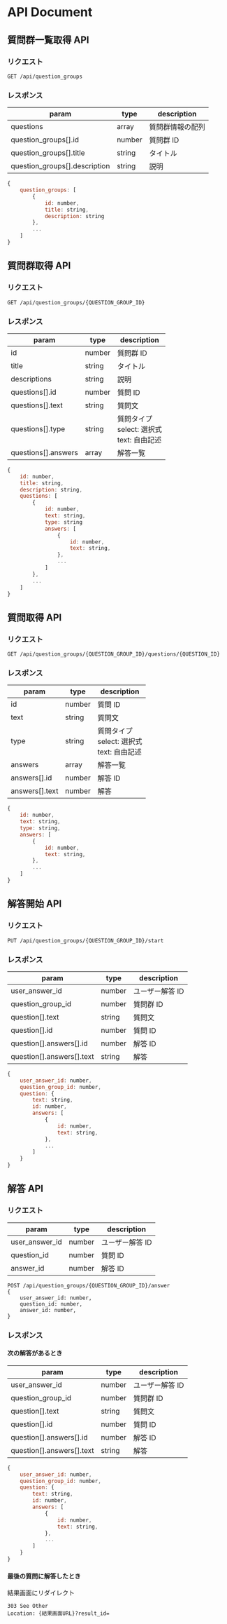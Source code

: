# API Document

## 質問群一覧取得 API

### リクエスト

```
GET /api/question_groups
```

### レスポンス

| param                         | type   | description      |
| ----------------------------- | ------ | ---------------- |
| questions                     | array  | 質問群情報の配列 |
| question_groups[].id          | number | 質問群 ID        |
| question_groups[].title       | string | タイトル         |
| question_groups[].description | string | 説明             |

```javascript
{
    question_groups: [
        {
            id: number,
            title: string,
            description: string
        },
        ...
    ]
}
```

## 質問群取得 API

### リクエスト

```
GET /api/question_groups/{QUESTION_GROUP_ID}
```

### レスポンス

| param               | type   | description                                    |
| ------------------- | ------ | ---------------------------------------------- |
| id                  | number | 質問群 ID                                      |
| title               | string | タイトル                                       |
| descriptions        | string | 説明                                           |
| questions[].id      | number | 質問 ID                                        |
| questions[].text    | string | 質問文                                         |
| questions[].type    | string | 質問タイプ<br>select: 選択式<br>text: 自由記述 |
| questions[].answers | array  | 解答一覧                                       |

```javascript
{
    id: number,
    title: string,
    description: string,
    questions: [
        {
            id: number,
            text: string,
            type: string
            answers: [
                {
                    id: number,
                    text: string,
                },
                ...
            ]
        },
        ...
    ]
}
```

## 質問取得 API

### リクエスト

```
GET /api/question_groups/{QUESTION_GROUP_ID}/questions/{QUESTION_ID}
```

### レスポンス

| param          | type   | description                                    |
| -------------- | ------ | ---------------------------------------------- |
| id             | number | 質問 ID                                        |
| text           | string | 質問文                                         |
| type           | string | 質問タイプ<br>select: 選択式<br>text: 自由記述 |
| answers        | array  | 解答一覧                                       |
| answers[].id   | number | 解答 ID                                        |
| answers[].text | number | 解答                                           |

```javascript
{
    id: number,
    text: string,
    type: string,
    answers: [
        {
            id: number,
            text: string,
        },
        ...
    ]
}
```

## 解答開始 API

### リクエスト

```
PUT /api/question_groups/{QUESTION_GROUP_ID}/start
```

### レスポンス

| param                     | type   | description     |
| ------------------------- | ------ | --------------- |
| user_answer_id            | number | ユーザー解答 ID |
| question_group_id         | number | 質問群 ID       |
| question[].text           | string | 質問文          |
| question[].id             | number | 質問 ID         |
| question[].answers[].id   | number | 解答 ID         |
| question[].answers[].text | string | 解答            |

```javascript
{
    user_answer_id: number,
    question_group_id: number,
    question: {
        text: string,
        id: number,
        answers: [
            {
                id: number,
                text: string,
            },
            ...
        ]
    }
}
```

## 解答 API

### リクエスト

| param          | type   | description     |
| -------------- | ------ | --------------- |
| user_answer_id | number | ユーザー解答 ID |
| question_id    | number | 質問 ID         |
| answer_id      | number | 解答 ID         |

```
POST /api/question_groups/{QUESTION_GROUP_ID}/answer
{
    user_answer_id: number,
    question_id: number,
    answer_id: number,
}
```

### レスポンス

#### 次の解答があるとき

| param                     | type   | description     |
| ------------------------- | ------ | --------------- |
| user_answer_id            | number | ユーザー解答 ID |
| question_group_id         | number | 質問群 ID       |
| question[].text           | string | 質問文          |
| question[].id             | number | 質問 ID         |
| question[].answers[].id   | number | 解答 ID         |
| question[].answers[].text | string | 解答            |

```javascript
{
    user_answer_id: number,
    question_group_id: number,
    question: {
        text: string,
        id: number,
        answers: [
            {
                id: number,
                text: string,
            },
            ...
        ]
    }
}
```

#### 最後の質問に解答したとき

結果画面にリダイレクト

```
303 See Other
Location: {結果画面URL}?result_id=
```
